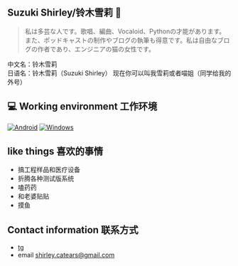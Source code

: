 ## Suzuki Shirley/铃木雪莉 👋
> 私は多芸な人です。歌唱、編曲、Vocaloid、Pythonの才能があります。また、ポッドキャストの制作やブログの執筆も得意です。私は自由なブログの作者であり、エンジニアの猫の女性です。

中文名：铃木雪莉  
日语名：铃木雪莉（Suzuki Shirley）
现在你可以叫我雪莉或者喵姐（同学给我的外号）
## 💻 Working environment 工作环境
[![Android](https://img.shields.io/badge/Android%2012-3DDC84?style=for-the-badge&logo=android&logoColor=white)](https://www.android.com/android-12/)
[![Windows](https://img.shields.io/badge/-Windows_11_Insider_Preview-0078D6?style=flat-square&logo=windows11&logoColor=white)](https://www.microsoft.com/windows/windows-11)
## like things 喜欢的事情
- 搞工程样品和医疗设备
- 折腾各种测试版系统
- 嗑药药
- 和老婆贴贴
- 摸鱼
## Contact information 联系方式
- [tg](https://t.me/ShirleyQaQ23)
- email shirley.catears@gmail.com
